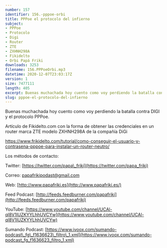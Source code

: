 ```yaml
---
number: 157
identifier: 156.-pppoe-orbi
title: PPPoe el protocolo del infierno
subject:
- PPPoe
- Protocolo
- Digi
- Router
- ZTE
- ZXHNH298A
- Fikidelto
- Orbi Papá Friki
downloads: 3253
filename: 156.PPPoeOrbi.mp3
datetime: 2020-12-07T23:03:17Z
version: 1
size: 7477111
length: 405
excerpt: Buenas muchachada hoy cuento como voy perdiendo la batalla contra DIGI y el protocolo PPPoe
slug: pppoe-el-protocolo-del-infierno
---
```

Buenas muchachada hoy cuento como voy perdiendo la batalla contra DIGI y el protocolo PPPoe.

Artículo de Fikidelto.com con la forma de obtener las credenciales en un router marca ZTE modelo ZXHNH298A de la compañía DiGi

[https://www.frikidelto.com/tutorial/como-conseguir-el-usuario-y-contrasena-pppoe-para-instalar-un-router-neutro/	](https://www.frikidelto.com/tutorial/como-conseguir-el-usuario-y-contrasena-pppoe-para-instalar-un-router-neutro/)

Los métodos de contacto:

Twitter: [https://twitter.com/papa\_friki](https://twitter.com/papa_friki)

Correo: [papafrikipodast@gmail.com](https://archive.org/details/papafrikipodast@gmail.com)

Web: [http://www.papafriki.es](http://www.papafriki.es/)

Feed Podcast: [http://feeds.feedburner.com/papafriki](http://feeds.feedburner.com/papafriki)

YouTube: [https://www.youtube.com/channel/UCAl-ql8V1IUZKYYLhhUVCYw](https://www.youtube.com/channel/UCAl-ql8V1IUZKYYLhhUVCYw)

Sumando Podcast: [https://www.ivoox.com/sumando-podcast\_fg\_f1636623\_filtro\_1.xml](https://www.ivoox.com/sumando-podcast_fg_f1636623_filtro_1.xml)